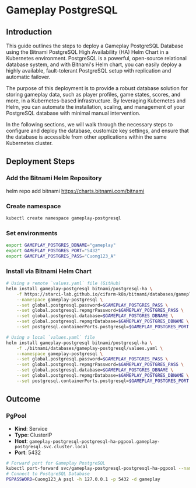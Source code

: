 # Gameplay PostgreSQL
## Introduction
This guide outlines the steps to deploy a Gameplay PostgreSQL Database using the Bitnami PostgreSQL High Availability (HA) Helm Chart in a Kubernetes environment. PostgreSQL is a powerful, open-source relational database system, and with Bitnami's Helm chart, you can easily deploy a highly available, fault-tolerant PostgreSQL setup with replication and automatic failover.

The purpose of this deployment is to provide a robust database solution for storing gameplay data, such as player profiles, game states, scores, and more, in a Kubernetes-based infrastructure. By leveraging Kubernetes and Helm, you can automate the installation, scaling, and management of your PostgreSQL database with minimal manual intervention.

In the following sections, we will walk through the necessary steps to configure and deploy the database, customize key settings, and ensure that the database is accessible from other applications within the same Kubernetes cluster.
## Deployment Steps
### Add the Bitnami Helm Repository
helm repo add bitnami https://charts.bitnami.com/bitnami
### Create namespace
```bash
kubectl create namespace gameplay-postgresql
```
### Set environments
```bash
export GAMEPLAY_POSTGRES_DBNAME="gameplay"
export GAMEPLAY_POSTGRES_PORT="5432"
export GAMEPLAY_POSTGRES_PASS="Cuong123_A"
```
### Install via Bitnami Helm Chart
```bash
# Using a remote `values.yaml` file (GitHub)
helm install gameplay-postgresql bitnami/postgresql-ha \
    -f https://starci-lab.github.io/cifarm-k8s/bitnami/databases/gameplay-postgresql/values.yaml \
    --namespace gameplay-postgresql \
    --set global.postgresql.password=$GAMEPLAY_POSTGRES_PASS \
    --set global.postgresql.repmgrPassword=$GAMEPLAY_POSTGRES_PASS \
    --set global.postgresql.database=$GAMEPLAY_POSTGRES_DBNAME \
    --set global.postgresql.repmgrDatabase=$GAMEPLAY_POSTGRES_DBNAME \
    --set postgresql.containerPorts.postgresql=$GAMEPLAY_POSTGRES_PORT

# Using a local `values.yaml` file
helm install gameplay-postgresql bitnami/postgresql-ha \
    -f ./bitnami/databases/gameplay-postgresql/values.yaml \
    --namespace gameplay-postgresql \
    --set global.postgresql.password=$GAMEPLAY_POSTGRES_PASS \
    --set global.postgresql.repmgrPassword=$GAMEPLAY_POSTGRES_PASS \
    --set global.postgresql.database=$GAMEPLAY_POSTGRES_DBNAME \
    --set global.postgresql.repmgrDatabase=$GAMEPLAY_POSTGRES_DBNAME \
    --set postgresql.containerPorts.postgresql=$GAMEPLAY_POSTGRES_PORT
```
## Outcome
### PgPool
- **Kind**: Service  
- **Type**: ClusterIP  
- **Host**: `gameplay-postgresql-postgresql-ha-pgpool.gameplay-postgresql.svc.cluster.local`  
- **Port**: 5432
```bash
# Forward port for Gameplay PostgreSQL
kubectl port-forward svc/gameplay-postgresql-postgresql-ha-pgpool --namespace monitoring 5432:5432
# Connect to PostgreSQL Database
PGPASSWORD=Cuong123_A psql -h 127.0.0.1 -p 5432 -d gameplay
```